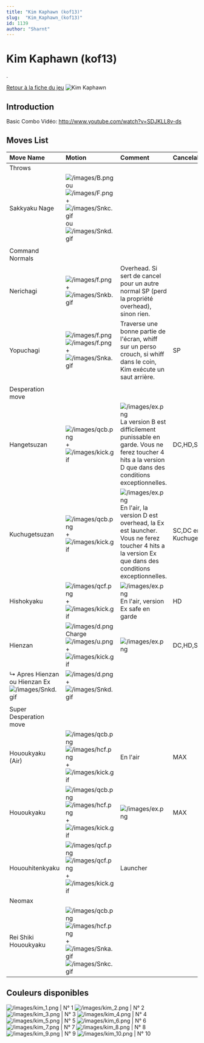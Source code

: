 ```yaml
---
title: "Kim Kaphawn (kof13)"
slug:  "Kim_Kaphawn_(kof13)"
id: 1139
author: "Sharnt"
---
```


# Kim Kaphawn (kof13)

.

[Retour à la fiche du
jeu](http://basgrospoing.fr/wiki/index.php?title=The_King_of_Fighters_XIII)
![Kim Kaphawn](/images/Kimkof13.gif "Kim Kaphawn")

## Introduction

Basic Combo Vidéo: <http://www.youtube.com/watch?v=SDJKLL8v-ds>

## Moves List

| Move Name                                                              | Motion                                                                                                                                                           | Comment                                                                                                                                                                             | Cancelable                   | Damage LOW/HIGH/EX    |
|:-----------------------------------------------------------------------|:-----------------------------------------------------------------------------------------------------------------------------------------------------------------|:------------------------------------------------------------------------------------------------------------------------------------------------------------------------------------|:-----------------------------|:----------------------|
| Throws                                                                 |                                                                                                                                                                  |                                                                                                                                                                                     |                              |                       |
| Sakkyaku Nage                                                          | ![](/images/B.png "/images/B.png") ou ![](/images/F.png "/images/F.png") + ![](/images/Snkc.gif "/images/Snkc.gif") ou ![](/images/Snkd.gif "/images/Snkd.gif")  |                                                                                                                                                                                     |                              | 100                   |
|                                                                        |                                                                                                                                                                  |                                                                                                                                                                                     |                              |                       |
| Command Normals                                                        |                                                                                                                                                                  |                                                                                                                                                                                     |                              |                       |
| Nerichagi                                                              | ![](/images/f.png "/images/f.png") + ![](/images/Snkb.gif "/images/Snkb.gif")                                                                                    | Overhead. Si sert de cancel pour un autre normal SP (perd la propriété overhead), sinon rien.                                                                                       |                              | 65                    |
| Yopuchagi                                                              | ![](/images/f.png "/images/f.png")![](/images/f.png "/images/f.png") + ![](/images/Snka.gif "/images/Snka.gif")                                                  | Traverse une bonne partie de l'écran, whiff sur un perso crouch, si whiff dans le coin, Kim exécute un saut arrière.                                                                | SP                           | 45                    |
|                                                                        |                                                                                                                                                                  |                                                                                                                                                                                     |                              |                       |
| Desperation move                                                       |                                                                                                                                                                  |                                                                                                                                                                                     |                              |                       |
| Hangetsuzan                                                            | ![](/images/qcb.png "/images/qcb.png") + ![](/images/kick.gif "/images/kick.gif")                                                                                | ![](/images/ex.png "/images/ex.png") La version B est difficilement punissable en garde. Vous ne ferez toucher 4 hits a la version D que dans des conditions exceptionnelles.       | DC,HD,SC                     | 60/40,40,40,40/70,100 |
| Kuchugetsuzan                                                          | ![](/images/qcb.png "/images/qcb.png") + ![](/images/kick.gif "/images/kick.gif")                                                                                | ![](/images/ex.png "/images/ex.png") En l'air, la version D est overhead, la Ex est launcher. Vous ne ferez toucher 4 hits a la version Ex que dans des conditions exceptionnelles. | SC,DC en Ex Kuchugetsuzan,HD | 75/80/50\*4           |
| Hishokyaku                                                             | ![](/images/qcf.png "/images/qcf.png") + ![](/images/kick.gif "/images/kick.gif")                                                                                | ![](/images/ex.png "/images/ex.png") En l'air, version Ex safe en garde                                                                                                             | HD                           | 0,17\*4,20/40\*4      |
| Hienzan                                                                | ![](/images/d.png "/images/d.png")Charge![](/images/u.png "/images/u.png") + ![](/images/kick.gif "/images/kick.gif")                                            | ![](/images/ex.png "/images/ex.png")                                                                                                                                                | DC,HD,SC                     | 70/50,20,20/100,60    |
| ↳ Apres Hienzan ou Hienzan Ex ![](/images/Snkd.gif "/images/Snkd.gif") | ![](/images/d.png "/images/d.png") + ![](/images/Snkd.gif "/images/Snkd.gif")                                                                                    |                                                                                                                                                                                     |                              | 50                    |
|                                                                        |                                                                                                                                                                  |                                                                                                                                                                                     |                              |                       |
| Super Desperation move                                                 |                                                                                                                                                                  |                                                                                                                                                                                     |                              |                       |
| Hououkyaku (Air)                                                       | ![](/images/qcb.png "/images/qcb.png")![](/images/hcf.png "/images/hcf.png")+![](/images/kick.gif "/images/kick.gif")                                            | En l'air                                                                                                                                                                            | MAX                          | 210                   |
| Hououkyaku                                                             | ![](/images/qcb.png "/images/qcb.png")![](/images/hcf.png "/images/hcf.png")+![](/images/kick.gif "/images/kick.gif")                                            | ![](/images/ex.png "/images/ex.png")                                                                                                                                                | MAX                          | 210/320               |
| Hououhitenkyaku                                                        | ![](/images/qcf.png "/images/qcf.png")![](/images/qcf.png "/images/qcf.png")+![](/images/kick.gif "/images/kick.gif")                                            | Launcher                                                                                                                                                                            |                              | 100                   |
| Neomax                                                                 |                                                                                                                                                                  |                                                                                                                                                                                     |                              |                       |
| Rei Shiki Hououkyaku                                                   | ![](/images/qcb.png "/images/qcb.png") ![](/images/hcf.png "/images/hcf.png") + ![](/images/Snka.gif "/images/Snka.gif")![](/images/Snkc.gif "/images/Snkc.gif") |                                                                                                                                                                                     |                              | 440                   |

## Couleurs disponibles

![](/images/kim_1.png "/images/kim_1.png") \| N° 1
![](/images/kim_2.png "/images/kim_2.png") \| N° 2
![](/images/kim_3.png "/images/kim_3.png") \| N° 3
![](/images/kim_4.png "/images/kim_4.png") \| N° 4
![](/images/kim_5.png "/images/kim_5.png") \| N° 5
![](/images/kim_6.png "/images/kim_6.png") \| N° 6
![](/images/kim_7.png "/images/kim_7.png") \| N° 7
![](/images/kim_8.png "/images/kim_8.png") \| N° 8
![](/images/kim_9.png "/images/kim_9.png") \| N° 9
![](/images/kim_10.png "/images/kim_10.png") \| N° 10
